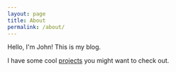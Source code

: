 ```yaml
---
layout: page
title: About
permalink: /about/
---
```


Hello, I'm John! This is my blog.

I have some cool [projects](/projects) you might want to check out.
